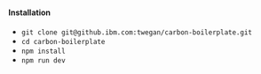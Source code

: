 #### Installation
- `git clone git@github.ibm.com:twegan/carbon-boilerplate.git`
- `cd carbon-boilerplate`
- `npm install`
- `npm run dev`